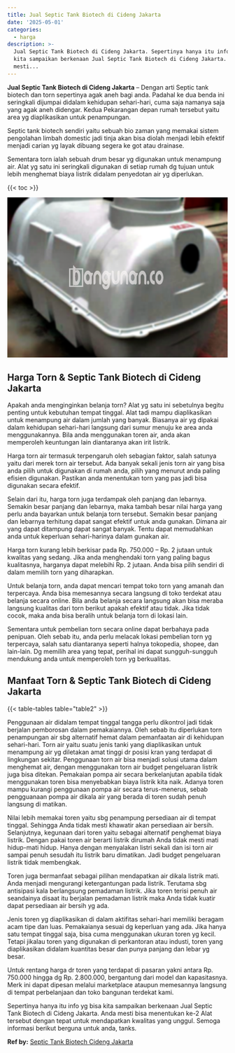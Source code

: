 ```yaml
---
title: Jual Septic Tank Biotech di Cideng Jakarta
date: '2025-05-01'
categories:
  - harga
description: >-
  Jual Septic Tank Biotech di Cideng Jakarta. Sepertinya hanya itu info yg bisa
  kita sampaikan berkenaan Jual Septic Tank Biotech di Cideng Jakarta. Anda
  mesti...
---
```


**Jual Septic Tank Biotech di Cideng Jakarta** – Dengan arti Septic tank biotech dan torn sepertinya agak aneh bagi anda. Padahal ke dua benda ini seringkali dijumpai didalam kehidupan sehari-hari, cuma saja namanya saja yang agak aneh didengar. Kedua Pekarangan depan rumah tersebut yaitu area yg diaplikasikan untuk penampungan.

Septic tank biotech sendiri yaitu sebuah bio zaman yang memakai sistem pengolahan limbah domestic jadi tinja akan bisa diolah menjadi lebih efektif menjadi carian yg layak dibuang segera ke got atau drainase.

Sementara torn ialah sebuah drum besar yg digunakan untuk menampung air. Alat yg satu ini seringkali digunakan di setiap rumah dg tujuan untuk lebih menghemat biaya listrik didalam penyedotan air yg diperlukan.

{{< toc >}}

![Jual Septic Tank Biotech di Cideng Jakarta](/images/jual-bio-septictank-21.png)

## Harga Torn & Septic Tank Biotech di Cideng Jakarta

Apakah anda menginginkan belanja torn? Alat yg satu ini sebetulnya begitu penting untuk kebutuhan tempat tinggal. Alat tadi mampu diaplikasikan untuk menampung air dalam jumlah yang banyak. Biasanya air yg dipakai dalam kehidupan sehari-hari langsung dari sumur menuju ke area anda menggunakannya. Bila anda menggunakan toren air, anda akan memperoleh keuntungan lain diantaranya akan irit listrik.

Harga torn air termasuk terpengaruh oleh sebagian faktor, salah satunya yaitu dari merek torn air tersebut. Ada banyak sekali jenis torn air yang bisa anda pilih untuk digunakan di rumah anda, pilih yang menurut anda paling efisien digunakan. Pastikan anda menentukan torn yang pas jadi bisa digunakan secara efektif.

Selain dari itu, harga torn juga terdampak oleh panjang dan lebarnya. Semakin besar panjang dan lebarnya, maka tambah besar nilai harga yang perlu anda bayarkan untuk belanja torn tersebut. Semakin besar panjang dan lebarnya terhitung dapat sangat efektif untuk anda gunakan. Dimana air yang dapat ditampung dapat sangat banyak. Tentu dapat memudahkan anda untuk keperluan sehari-harinya dalam gunakan air.

Harga torn kurang lebih berkisar pada Rp. 750.000 – Rp. 2 jutaan untuk kwalitas yang sedang. Jika anda menghendaki torn yang paling bagus kualitasnya, harganya dapat melebihi Rp. 2 jutaan. Anda bisa pilih sendiri di dalam memilih torn yang diharapkan.

Untuk belanja torn, anda dapat mencari tempat toko torn yang amanah dan terpercaya. Anda bisa memesannya secara langsung di toko terdekat atau belanja secara online. Bila anda belanja secara langsung akan bisa meraba langsung kualitas dari torn berikut apakah efektif atau tidak. Jika tidak cocok, maka anda bisa beralih untuk belanja torn di lokasi lain.

Sementara untuk pembelian torn secara online dapat berbahaya pada penipuan. Oleh sebab itu, anda perlu melacak lokasi pembelian torn yg terpercaya, salah satu diantaranya seperti halnya tokopedia, shopee, dan lain-lain. Dg memilih area yang tepat, perihal ini dapat sungguh-sungguh mendukung anda untuk memperoleh torn yg berkualitas.

## Manfaat Torn & Septic Tank Biotech di Cideng Jakarta

{{< table-tables table="table2" >}}

Penggunaan air didalam tempat tinggal tangga perlu dikontrol jadi tidak berjalan pemborosan dalam pemakaiannya. Oleh sebab itu diperlukan torn penampungan air sbg alternatif hemat dalam pemanfaatan air di kehidupan sehari-hari. Torn air yaitu suatu jenis tanki yang diaplikasikan untuk menampung air yg diletakan amat tinggi dr posisi kran yang terdapat di lingkungan sekitar. Penggunaan torn air bisa menjadi solusi utama dalam menghemat air, dengan menggunakan torn air budget pengeluaran listrik juga bisa ditekan. Pemakaian pompa air secara berkelanjutan apabila tidak menggunakan toren bisa menyebabkan biaya listrik kita naik. Adanya toren mampu kurangi penggunaan pompa air secara terus-menerus, sebab pengguanaan pompa air dikala air yang berada di toren sudah penuh langsung di matikan.

Nilai lebih memakai toren yaitu sbg penampung persediaan air di tempat tinggal. Sehingga Anda tidak mesti khawatir akan persediaan air bersih. Selanjutnya, kegunaan dari toren yaitu sebagai alternatif penghemat biaya listrik. Dengan pakai toren air berarti listrik dirumah Anda tidak mesti mati hidup-mati hidup. Hanya dengan menyalakan listri sekali dan isi torn air sampai penuh sesudah itu listrik baru dimatikan. Jadi budget pengeluaran listrik tidak membengkak.

Toren juga bermanfaat sebagai pilihan mendapatkan air dikala listrik mati. Anda menjadi mengurangi ketergantungan pada listrik. Terutama sbg antisipasi kala berlangsung pemadaman listrik. Jika toren terisi penuh air seandainya disaat itu berjalan pemadaman listrik maka Anda tidak kuatir dapat persediaan air bersih yg ada.

Jenis toren yg diaplikasikan di dalam aktifitas sehari-hari memiliki beragam acam tipe dan luas. Pemakaianya sesuai dg keperluan yang ada. Jika hanya satu tempat tinggal saja, bisa cuma menggunakan ukuran toren yg kecil. Tetapi jikalau toren yang digunakan di perkantoran atau industi, toren yang diaplikasikan didalam kuantitas besar dan punya panjang dan lebar yg besar.

Untuk rentang harga dr toren yang terdapat di pasaran yakni antara Rp. 750.000 hingga dg Rp. 2.800.000, bergantung dari model dan kapasitasnya. Merk ini dapat dipesan melalui marketplace ataupun memesannya langsung di tempat perbelanjaan dan toko bangunan terdekat kami.

Sepertinya hanya itu info yg bisa kita sampaikan berkenaan Jual Septic Tank Biotech di Cideng Jakarta. Anda mesti bisa menentukan ke-2 Alat tersebut dengan tepat untuk mendapatkan kwalitas yang unggul. Semoga informasi berikut berguna untuk anda, tanks.

**Ref by:** [Septic Tank Biotech Cideng Jakarta](https://id.wikipedia.org/wiki/Septic)
